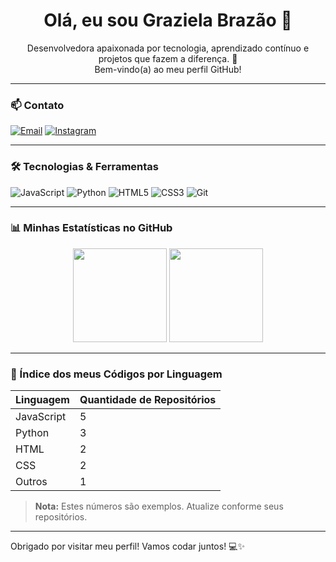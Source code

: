 <h1 align="center">Olá, eu sou Graziela Brazão 👋</h1>

<p align="center">
  Desenvolvedora apaixonada por tecnologia, aprendizado contínuo e projetos que fazem a diferença. 🚀<br/>
  Bem-vindo(a) ao meu perfil GitHub!
</p>

---

### 📫 Contato

[![Email](https://img.shields.io/badge/-Email-D14836?style=flat&logo=gmail&logoColor=white)](mailto:brazaograziela05@gmail.com)
[![Instagram](https://img.shields.io/badge/-Instagram-E4405F?style=flat&logo=instagram&logoColor=white)](https://instagram.com/grazibrazz)

---

### 🛠️ Tecnologias & Ferramentas

![JavaScript](https://img.shields.io/badge/-JavaScript-F7DF1E?style=flat&logo=javascript&logoColor=000)
![Python](https://img.shields.io/badge/-Python-3776AB?style=flat&logo=python&logoColor=fff)
![HTML5](https://img.shields.io/badge/-HTML5-E34F26?style=flat&logo=html5&logoColor=fff)
![CSS3](https://img.shields.io/badge/-CSS3-1572B6?style=flat&logo=css3&logoColor=fff)
![Git](https://img.shields.io/badge/-Git-F05032?style=flat&logo=git&logoColor=fff)

---

### 📊 Minhas Estatísticas no GitHub

<div align="center">
  <img src="https://github-readme-stats.vercel.app/api?username=brazaograziela05-netizen&show_icons=true&theme=radical" height="150" />
  <img src="https://github-readme-stats.vercel.app/api/top-langs/?username=brazaograziela05-netizen&layout=compact&theme=radical" height="150" />
</div>

---

### 📂 Índice dos meus Códigos por Linguagem

| Linguagem      | Quantidade de Repositórios |
|---------------|----------------------------|
| JavaScript    | 5                          |
| Python        | 3                          |
| HTML          | 2                          |
| CSS           | 2                          |
| Outros        | 1                          |

> **Nota:** Estes números são exemplos. Atualize conforme seus repositórios.

---

Obrigado por visitar meu perfil! Vamos codar juntos! 💻✨
